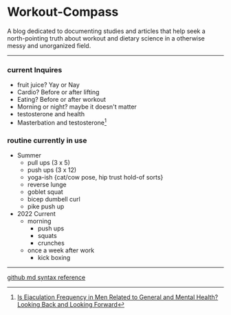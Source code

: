 # Workout-Compass
A blog dedicated to documenting studies and articles that help seek a north-pointing truth about workout and dietary science in a otherwise messy and unorganized field. 
***
### current Inquires
- fruit juice? Yay or Nay
- Cardio? Before or after lifting
- Eating? Before or after workout
- Morning or night? maybe it doesn't matter
- testosterone and health
- Masterbation and testosterone[^1]

### routine currently in use
- Summer
  - pull ups (3 x 5)
  - push ups (3 x 12)
  - yoga-ish {cat/cow pose, hip trust hold-of sorts}
  - reverse lunge
  - goblet squat
  - bicep dumbell curl
  - pike push up
- 2022 Current
  - morning
    - push ups
    - squats
    - crunches
  - once a week after work
    - kick boxing 
    
[^1]: [Is Ejaculation Frequency in Men Related to General and Mental Health? Looking Back and Looking Forward](https://www.frontiersin.org/articles/10.3389/fpsyg.2021.693121/full)

---
[github md syntax reference](https://docs.github.com/en/get-started/writing-on-github/getting-started-with-writing-and-formatting-on-github/basic-writing-and-formatting-syntax)
